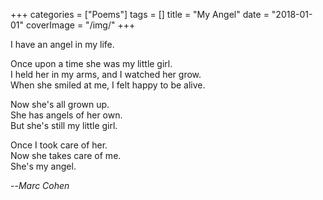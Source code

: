 +++
categories = ["Poems"]
tags = []
title = "My Angel"
date = "2018-01-01"
coverImage = "/img/"
+++

I have an angel in my life.  

Once upon a time she was my little girl.  
I held her in my arms, and I watched her grow.  
When she smiled at me, I felt happy to be alive.  
<!--more-->

Now she's all grown up.  
She has angels of her own.  
But she's still my little girl.  

Once I took care of her.  
Now she takes care of me.  
She's my angel.  

--<cite>Marc Cohen</cite>
